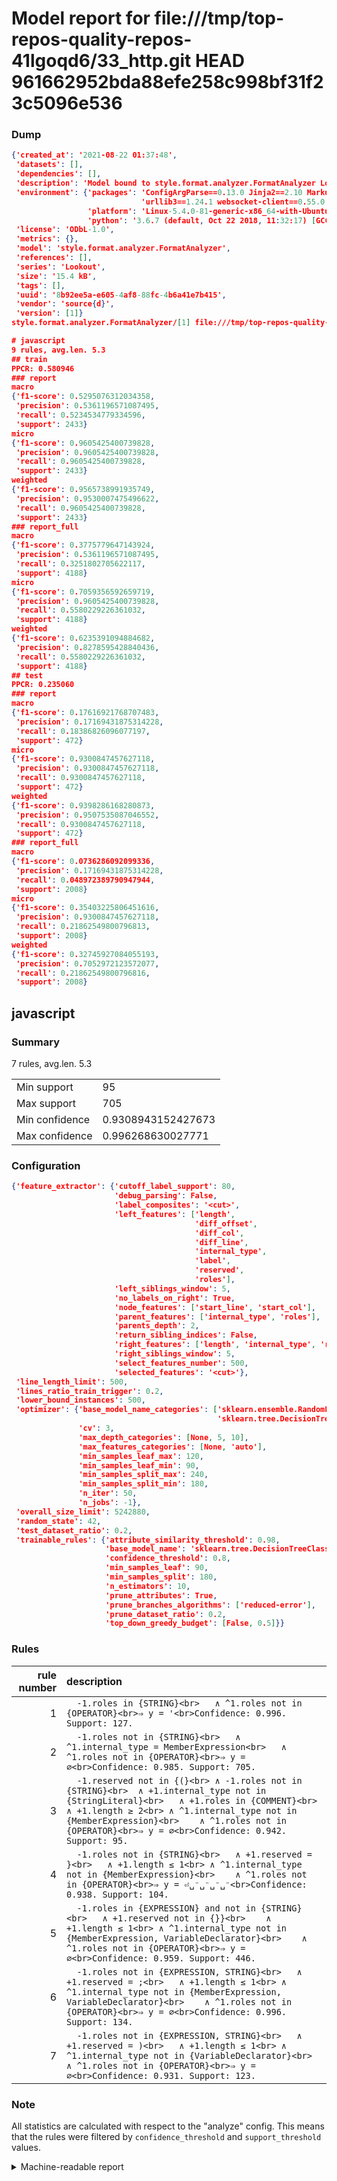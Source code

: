 # Model report for file:///tmp/top-repos-quality-repos-41lgoqd6/33_http.git HEAD 961662952bda88efe258c998bf31f23c5096e536

### Dump

```json
{'created_at': '2021-08-22 01:37:48',
 'datasets': [],
 'dependencies': [],
 'description': 'Model bound to style.format.analyzer.FormatAnalyzer Lookout analyzer.',
 'environment': {'packages': 'ConfigArgParse==0.13.0 Jinja2==2.10 MarkupSafe==1.1.1 PyStemmer==1.3.0 PyYAML==5.1 Pympler==0.5 SQLAlchemy==1.2.10 SQLAlchemy-Utils==0.33.3 asdf==2.3.2 bblfsh==2.12.7 boto==2.49.0 boto3==1.9.130 botocore==1.12.130 cachetools==2.0.1 certifi==2019.3.9 chardet==3.0.4 clint==0.5.1 docker==3.7.0 docker-pycreds==0.4.0 dulwich==0.19.11 grpcio==1.19.0 grpcio-tools==1.19.0 humanfriendly==4.16.1 humanize==0.5.1 idna==2.8 jmespath==0.9.4 jsonschema==2.6.0 lookout-sdk==0.4.1 lookout-sdk-ml==0.19.0 lookout-style==0.2.0 lz4==2.1.6 modelforge==0.12.1 numpy==1.16.2 packaging==19.0 pandas==0.22.0 pip==19.0.3 protobuf==3.7.0 psycopg2-binary==2.7.5 pygtrie==2.3 pyparsing==2.3.1 python-dateutil==2.8.0 python-igraph==0.7.1.post6 pytz==2019.1 requests==2.21.0 requirements-parser==0.2.0 scikit-learn==0.20.1 scikit-optimize==0.5.2 scipy==1.2.1 semantic-version==2.6.0 setuptools==40.8.0 six==1.12.0 smart-open==1.8.1 sourced-ml==0.8.2 spdx==2.5.0 stringcase==1.2.0 tabulate==0.8.2 tqdm==4.31.1 '
                             'urllib3==1.24.1 websocket-client==0.55.0 xxhash==1.3.0',
                 'platform': 'Linux-5.4.0-81-generic-x86_64-with-Ubuntu-18.04-bionic',
                 'python': '3.6.7 (default, Oct 22 2018, 11:32:17) [GCC 8.2.0]'},
 'license': 'ODbL-1.0',
 'metrics': {},
 'model': 'style.format.analyzer.FormatAnalyzer',
 'references': [],
 'series': 'Lookout',
 'size': '15.4 kB',
 'tags': [],
 'uuid': '8b92ee5a-e605-4af8-88fc-4b6a41e7b415',
 'vendor': 'source{d}',
 'version': [1]}
style.format.analyzer.FormatAnalyzer/[1] file:///tmp/top-repos-quality-repos-41lgoqd6/33_http.git 961662952bda88efe258c998bf31f23c5096e536

# javascript
9 rules, avg.len. 5.3
## train
PPCR: 0.580946
### report
macro
{'f1-score': 0.5295076312034358,
 'precision': 0.5361196571087495,
 'recall': 0.5234534779334596,
 'support': 2433}
micro
{'f1-score': 0.9605425400739828,
 'precision': 0.9605425400739828,
 'recall': 0.9605425400739828,
 'support': 2433}
weighted
{'f1-score': 0.9565738991935749,
 'precision': 0.9530007475496622,
 'recall': 0.9605425400739828,
 'support': 2433}
### report_full
macro
{'f1-score': 0.3775779647143924,
 'precision': 0.5361196571087495,
 'recall': 0.3251802705622117,
 'support': 4188}
micro
{'f1-score': 0.7059356592659719,
 'precision': 0.9605425400739828,
 'recall': 0.5580229226361032,
 'support': 4188}
weighted
{'f1-score': 0.6235391094884682,
 'precision': 0.8278595428840436,
 'recall': 0.5580229226361032,
 'support': 4188}
## test
PPCR: 0.235060
### report
macro
{'f1-score': 0.17616921768707483,
 'precision': 0.17169431875314228,
 'recall': 0.18386826096077197,
 'support': 472}
micro
{'f1-score': 0.9300847457627118,
 'precision': 0.9300847457627118,
 'recall': 0.9300847457627118,
 'support': 472}
weighted
{'f1-score': 0.9398286168280873,
 'precision': 0.9507535087046552,
 'recall': 0.9300847457627118,
 'support': 472}
### report_full
macro
{'f1-score': 0.0736286092099336,
 'precision': 0.17169431875314228,
 'recall': 0.048972389790947944,
 'support': 2008}
micro
{'f1-score': 0.35403225806451616,
 'precision': 0.9300847457627118,
 'recall': 0.21862549800796813,
 'support': 2008}
weighted
{'f1-score': 0.32745927084055193,
 'precision': 0.7052972123572077,
 'recall': 0.21862549800796816,
 'support': 2008}
```

## javascript
### Summary
7 rules, avg.len. 5.3

| | |
|-|-|
|Min support|95|
|Max support|705|
|Min confidence|0.9308943152427673|
|Max confidence|0.996268630027771|

### Configuration

```json
{'feature_extractor': {'cutoff_label_support': 80,
                       'debug_parsing': False,
                       'label_composites': '<cut>',
                       'left_features': ['length',
                                         'diff_offset',
                                         'diff_col',
                                         'diff_line',
                                         'internal_type',
                                         'label',
                                         'reserved',
                                         'roles'],
                       'left_siblings_window': 5,
                       'no_labels_on_right': True,
                       'node_features': ['start_line', 'start_col'],
                       'parent_features': ['internal_type', 'roles'],
                       'parents_depth': 2,
                       'return_sibling_indices': False,
                       'right_features': ['length', 'internal_type', 'reserved', 'roles'],
                       'right_siblings_window': 5,
                       'select_features_number': 500,
                       'selected_features': '<cut>'},
 'line_length_limit': 500,
 'lines_ratio_train_trigger': 0.2,
 'lower_bound_instances': 500,
 'optimizer': {'base_model_name_categories': ['sklearn.ensemble.RandomForestClassifier',
                                              'sklearn.tree.DecisionTreeClassifier'],
               'cv': 3,
               'max_depth_categories': [None, 5, 10],
               'max_features_categories': [None, 'auto'],
               'min_samples_leaf_max': 120,
               'min_samples_leaf_min': 90,
               'min_samples_split_max': 240,
               'min_samples_split_min': 180,
               'n_iter': 50,
               'n_jobs': -1},
 'overall_size_limit': 5242880,
 'random_state': 42,
 'test_dataset_ratio': 0.2,
 'trainable_rules': {'attribute_similarity_threshold': 0.98,
                     'base_model_name': 'sklearn.tree.DecisionTreeClassifier',
                     'confidence_threshold': 0.8,
                     'min_samples_leaf': 90,
                     'min_samples_split': 180,
                     'n_estimators': 10,
                     'prune_attributes': True,
                     'prune_branches_algorithms': ['reduced-error'],
                     'prune_dataset_ratio': 0.2,
                     'top_down_greedy_budget': [False, 0.5]}}
```

### Rules

| rule number | description |
|----:|:-----|
| 1 | `  -1.roles in {STRING}<br>	∧ ^1.roles not in {OPERATOR}<br>⇒ y = '<br>Confidence: 0.996. Support: 127.` |
| 2 | `  -1.roles not in {STRING}<br>	∧ ^1.internal_type = MemberExpression<br>	∧ ^1.roles not in {OPERATOR}<br>⇒ y = ∅<br>Confidence: 0.985. Support: 705.` |
| 3 | `  -1.reserved not in {(}<br>	∧ -1.roles not in {STRING}<br>	∧ +1.internal_type not in {StringLiteral}<br>	∧ +1.roles in {COMMENT}<br>	∧ +1.length ≥ 2<br>	∧ ^1.internal_type not in {MemberExpression}<br>	∧ ^1.roles not in {OPERATOR}<br>⇒ y = ∅<br>Confidence: 0.942. Support: 95.` |
| 4 | `  -1.roles not in {STRING}<br>	∧ +1.reserved = }<br>	∧ +1.length ≤ 1<br>	∧ ^1.internal_type not in {MemberExpression}<br>	∧ ^1.roles not in {OPERATOR}<br>⇒ y = ⏎␣⁻␣⁻␣⁻␣⁻<br>Confidence: 0.938. Support: 104.` |
| 5 | `  -1.roles in {EXPRESSION} and not in {STRING}<br>	∧ +1.reserved not in {}}<br>	∧ +1.length ≤ 1<br>	∧ ^1.internal_type not in {MemberExpression, VariableDeclarator}<br>	∧ ^1.roles not in {OPERATOR}<br>⇒ y = ∅<br>Confidence: 0.959. Support: 446.` |
| 6 | `  -1.roles not in {EXPRESSION, STRING}<br>	∧ +1.reserved = ;<br>	∧ +1.length ≤ 1<br>	∧ ^1.internal_type not in {MemberExpression, VariableDeclarator}<br>	∧ ^1.roles not in {OPERATOR}<br>⇒ y = ∅<br>Confidence: 0.996. Support: 134.` |
| 7 | `  -1.roles not in {EXPRESSION, STRING}<br>	∧ +1.reserved = )<br>	∧ +1.length ≤ 1<br>	∧ ^1.internal_type not in {VariableDeclarator}<br>	∧ ^1.roles not in {OPERATOR}<br>⇒ y = ∅<br>Confidence: 0.931. Support: 123.` |

### Note
All statistics are calculated with respect to the "analyze" config. This means that the rules were filtered by
`confidence_threshold` and `support_threshold` values.

<details>
    <summary>Machine-readable report</summary>
```json
{"javascript": {"avg_rule_len": 5.285714285714286, "max_conf": 0.996268630027771, "max_support": 705, "min_conf": 0.9308943152427673, "min_support": 95, "num_rules": 7}}
```
</details>
